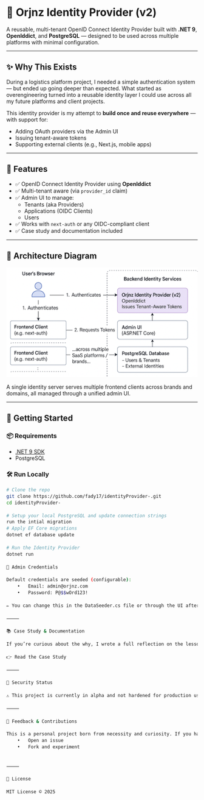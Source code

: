 # 🪪 Orjnz Identity Provider (v2)

A reusable, multi-tenant OpenID Connect Identity Provider built with **.NET 9**, **OpenIddict**, and **PostgreSQL** — designed to be used across multiple platforms with minimal configuration.

---

## ✨ Why This Exists

During a logistics platform project, I needed a simple authentication system — but ended up going deeper than expected. What started as overengineering turned into a reusable identity layer I could use across all my future platforms and client projects.

This identity provider is my attempt to **build once and reuse everywhere** — with support for:
- Adding OAuth providers via the Admin UI
- Issuing tenant-aware tokens
- Supporting external clients (e.g., Next.js, mobile apps)

---

## 🔧 Features

- ✅ OpenID Connect Identity Provider using **OpenIddict**
- ✅ Multi-tenant aware (via `provider_id` claim)
- ✅ Admin UI to manage:
  - Tenants (aka Providers)
  - Applications (OIDC Clients)
  - Users
- ✅ Works with `next-auth` or any OIDC-compliant client
- ✅ Case study and documentation included

---

## 📸 Architecture Diagram

![Architecture](docs/assets/identity-architecture.png)

A single identity server serves multiple frontend clients across brands and domains, all managed through a unified admin UI.

---

## 🚀 Getting Started

### 📦 Requirements

- [.NET 9 SDK](https://dotnet.microsoft.com)
- PostgreSQL


### 🛠️ Run Locally

```bash
# Clone the repo
git clone https://github.com/fady17/identityProvider-.git
cd identityProvider-

# Setup your local PostgreSQL and update connection strings
run the intial migration 
# Apply EF Core migrations
dotnet ef database update

# Run the Identity Provider
dotnet run 

🔑 Admin Credentials

Default credentials are seeded (configurable):
	•	Email: admin@orjnz.com
	•	Password: P@$$wOrd123!

✏️ You can change this in the DataSeeder.cs file or through the UI after login.

⸻

📚 Case Study & Documentation

If you’re curious about the why, I wrote a full reflection on the lessons I learned transitioning from Duende to OpenIddict and designing for reuse:

👉 Read the Case Study

⸻

🔐 Security Status

⚠️ This project is currently in alpha and not hardened for production use. Please conduct your own security review before deploying in sensitive environments.

⸻

💬 Feedback & Contributions

This is a personal project born from necessity and curiosity. If you have suggestions, ideas, or use cases — feel free to:
	•	Open an issue
	•	Fork and experiment
	

⸻

📄 License

MIT License © 2025

